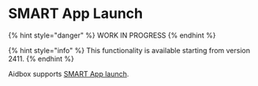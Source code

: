 # SMART App Launch

{% hint style="danger" %}
WORK IN PROGRESS
{% endhint %}

{% hint style="info" %}
This functionality is available starting from version 2411.
{% endhint %}

Aidbox supports [SMART App launch](https://build.fhir.org/ig/HL7/smart-app-launch/app-launch.html).
